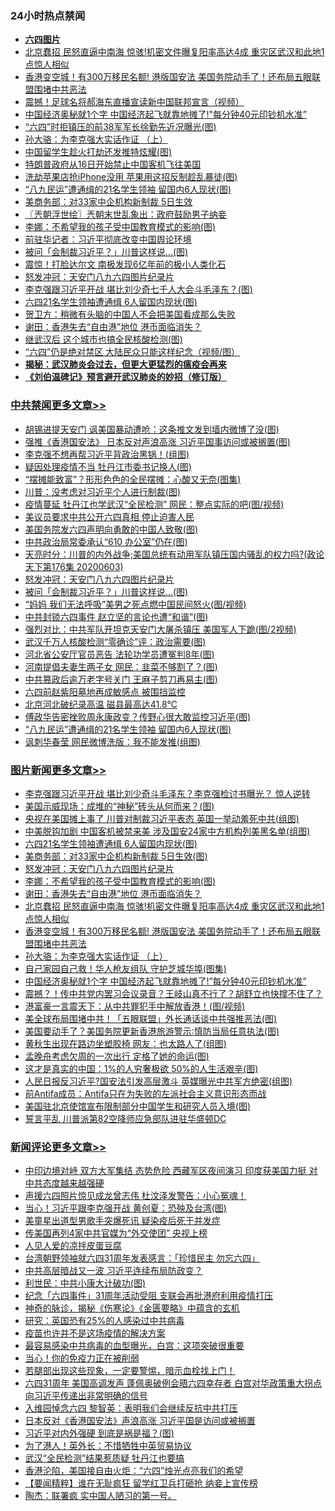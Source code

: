 <div class="catlist">
<h3>24小时热点禁闻</h3>
<ul>
<li><b><a href="64photo" target="_blank">六四图片</a></b></li>
<li><a href="https://github.com/fqnews/bnews/blob/master/topimagenews/20200603/1339118.md">北京蠢招 民怒直逼中南海 惊骇!机密文件曝复阳率高达4成 重灾区武汉和此地1点惊人相似</a></li>
<li><a href="https://github.com/fqnews/bnews/blob/master/topimagenews/20200603/1339066.md">香港变空城！有300万移民名额! 港版国安法 美国务院动手了！还布局五眼联盟围堵中共恶法</a></li>
<li><a href="https://github.com/fqnews/bnews/blob/master/comments/20200604/1339301.md">震撼！足球名将郝海东直播宣读新中国联邦宣言（视频）</a></li>
<li><a href="https://github.com/fqnews/bnews/blob/master/topimagenews/20200603/1338977.md">中国经济奥秘就1个字 中国经济起飞就靠地摊了!"每分钟40元印钞机水准”</a></li>
<li><a href="https://github.com/fqnews/bnews/blob/master/cnnews/20200604/1339377.md">“六四”时拒镇压的前38军军长徐勤先近况曝光(图)</a></li>
<li><a href="https://github.com/fqnews/bnews/blob/master/comments/20200603/783202.md">孙大骆：为李克强大实话作证 （上）</a></li>
<li><a href="https://github.com/fqnews/bnews/blob/master/cnnews/20200604/1339192.md">中国留学生趁火打劫还发推特炫耀(图)</a></li>
<li><a href="https://github.com/fqnews/bnews/blob/master/worldnews/usa/20200603/1339117.md">特朗普政府从16日开始禁止中国客机飞往美国</a></li>
<li><a href="https://github.com/fqnews/bnews/blob/master/cnnews/20200604/1339147.md">洗劫苹果店抢iPhone没用 苹果用这招反制趁乱暴徒(图)</a></li>
<li><a href="https://github.com/fqnews/bnews/blob/master/cbnews/20200604/1339364.md">“八九民运”遭通缉的21名学生领袖 留国内6人现状(图)</a></li>
<li><a href="https://github.com/fqnews/bnews/blob/master/cnnews/20200604/1339179.md">美商务部：对33家中企机构新制裁 5日生效</a></li>
<li><a href="https://github.com/fqnews/bnews/blob/master/ssgc/20200604/1339199.md">〖兲朝浮世绘〗兲朝末世乱象出：政府鼓励男子纳妾</a></li>
<li><a href="https://github.com/fqnews/bnews/blob/master/topimagenews/20200604/1339397.md">李娜：不希望我的孩子受中国教育模式的影响(图)</a></li>
<li><a href="https://github.com/fqnews/bnews/blob/master/headline/20200604/1339188.md">前驻华记者：习近平彻底改变中国舆论环境</a></li>
<li><a href="https://github.com/fqnews/bnews/blob/master/cbnews/20200604/1339405.md">被问「会制裁习近平？」川普这样说…(图)</a></li>
<li><a href="https://github.com/fqnews/bnews/blob/master/comments/20200604/1339155.md">震惊！打脸达尔文 南极发现6亿年前的极小人类化石</a></li>
<li><a href="https://github.com/fqnews/bnews/blob/master/comments/20200604/783200.md">怒发冲冠：天安门八九六四图片纪录片</a></li>
<li><a href="https://github.com/fqnews/bnews/blob/master/cnnews/20200604/1339439.md">李克强跟习近平开战 堪比刘少奇七千人大会斗毛泽东？(图)</a></li>
<li><a href="https://github.com/fqnews/bnews/blob/master/topimagenews/20200604/1339418.md">六四21名学生领袖遭通缉 6人留国内现状(图)</a></li>
<li><a href="https://github.com/fqnews/bnews/blob/master/headline/20200603/1338987.md">贺卫方：稍微有头脑的中国人不会把美国看成那么失败</a></li>
<li><a href="https://github.com/fqnews/bnews/blob/master/topimagenews/20200604/1339281.md">谢田：香港失去“自由港”地位 港币面临消失？</a></li>
<li><a href="https://github.com/fqnews/bnews/blob/master/cbnews/20200604/1339186.md">继武汉后 这个城市也搞全民核酸检测(图)</a></li>
<li><a href="https://github.com/fqnews/bnews/blob/master/cbnews/20200604/1339232.md">“六四”仍是绝对禁区 大陆民众只能这样纪念（视频/图）</a></li>
<li><b><a href="https://github.com/fqnews/bnews/blob/master/comments/20200211/1275071.md" target="_blank">揭秘：武汉肺炎会过去，但更大更猛烈的瘟疫会再来</a></b></li>
<li><b><a href="https://github.com/fqnews/bnews/blob/master/comments/20200207/1272816.md" target="_blank">《刘伯温碑记》预言避开武汉肺炎的妙招（修订版）</a></b></li>
</ul>
</div>

<div class="catlist">
<h3><a href="https://github.com/fqnews/bnews/blob/master/cbnews/" target="_blank">中共禁闻</a><span><a href="https://github.com/fqnews/bnews/blob/master/cbnews/" target="_blank" rel="nofollow">更多文章>></a></span></h3>
<ul>
<li><a href="https://github.com/fqnews/bnews/blob/master/cbnews/20200604/1339562.md" target="_blank">胡锡进提天安门 讽美国暴动遭呛：这条推文发到墙内微博了没(图)</a></li>
<li><a href="https://github.com/fqnews/bnews/blob/master/cbnews/20200604/1339553.md" target="_blank">强推《香港国安法》 日本反对声浪高涨 习近平国事访问或被搁置(图)</a></li>
<li><a href="https://github.com/fqnews/bnews/blob/master/cbnews/20200604/1339552.md" target="_blank">李克强不想再帮习近平背政治黑锅！(组图)</a></li>
<li><a href="https://github.com/fqnews/bnews/blob/master/cbnews/20200604/1339541.md" target="_blank">疑因处理疫情不当 牡丹江市委书记换人(图)</a></li>
<li><a href="https://github.com/fqnews/bnews/blob/master/cbnews/20200604/1339445.md" target="_blank">“摆摊能致富”？形形色色的全民摆摊：心酸又无奈(图集)</a></li>
<li><a href="https://github.com/fqnews/bnews/blob/master/cbnews/20200604/1339443.md" target="_blank">川普：没考虑对习近平个人进行制裁(图)</a></li>
<li><a href="https://github.com/fqnews/bnews/blob/master/cbnews/20200604/1339442.md" target="_blank">疫情蔓延 牡丹江也学武汉“全民检测” 网民：整点实际的吧(图/视频)</a></li>
<li><a href="https://github.com/fqnews/bnews/blob/master/cbnews/20200604/1339433.md" target="_blank">美议员要求中共公开六四真相 停止迫害人民</a></li>
<li><a href="https://github.com/fqnews/bnews/blob/master/cbnews/20200604/1339432.md" target="_blank">美国务院发六四声明向勇敢的中国人致敬(图)</a></li>
<li><a href="https://github.com/fqnews/bnews/blob/master/cbnews/20200604/1339431.md" target="_blank">中共政治局常委承认“610 办公室”仍在(图)</a></li>
<li><a href="https://github.com/fqnews/bnews/blob/master/cbnews/20200604/1339417.md" target="_blank">天亮时分：川普的内外战争;美国总统有动用军队镇压国内骚乱的权力吗?(政论天下第176集 20200603)</a></li>
<li><a href="https://github.com/fqnews/bnews/blob/master/comments/20200604/783200.md" target="_blank">怒发冲冠：天安门八九六四图片纪录片</a></li>
<li><a href="https://github.com/fqnews/bnews/blob/master/cbnews/20200604/1339405.md" target="_blank">被问「会制裁习近平？」川普这样说…(图)</a></li>
<li><a href="https://github.com/fqnews/bnews/blob/master/cbnews/20200604/1339402.md" target="_blank">“妈妈 我们无法呼吸”美男之死点燃中国民间怒火(图/视频)</a></li>
<li><a href="https://github.com/fqnews/bnews/blob/master/cbnews/20200604/1339392.md" target="_blank">中共封锁六四事件 赵立坚的言论也遭“和谐”(图)</a></li>
<li><a href="https://github.com/fqnews/bnews/blob/master/cbnews/20200604/1339391.md" target="_blank">强烈对比：中共军队开坦克天安门大屠杀镇压 美国军人下跪(图/2视频)</a></li>
<li><a href="https://github.com/fqnews/bnews/blob/master/cbnews/20200604/1339390.md" target="_blank">武汉千万人核酸检测“零确诊”评：政治需要(图)</a></li>
<li><a href="https://github.com/fqnews/bnews/blob/master/cbnews/20200604/1339389.md" target="_blank">河北省公安厅官员恶告 法轮功学员遭冤判8年(图)</a></li>
<li><a href="https://github.com/fqnews/bnews/blob/master/cbnews/20200604/1339388.md" target="_blank">河南提倡夫妻生两子女 网民：韭菜不够割了？(图)</a></li>
<li><a href="https://github.com/fqnews/bnews/blob/master/cbnews/20200604/1339387.md" target="_blank">中共篡政后逾万老字号关门 王麻子剪刀再易主(图)</a></li>
<li><a href="https://github.com/fqnews/bnews/blob/master/cbnews/20200604/1339386.md" target="_blank">六四前赵紫阳墓地再成敏感点 被围挡监控</a></li>
<li><a href="https://github.com/fqnews/bnews/blob/master/cbnews/20200604/1339385.md" target="_blank">北京河北破纪录高温 磁县最高达41.8℃</a></li>
<li><a href="https://github.com/fqnews/bnews/blob/master/cbnews/20200604/1339365.md" target="_blank">傅政华告密挫败周永康政变？传野心很大敢监控习近平(图)</a></li>
<li><a href="https://github.com/fqnews/bnews/blob/master/cbnews/20200604/1339364.md" target="_blank">“八九民运”遭通缉的21名学生领袖 留国内6人现状(图)</a></li>
<li><a href="https://github.com/fqnews/bnews/blob/master/cbnews/20200604/1339344.md" target="_blank">讽刺华春莹 网民微博洗版：我不能发推(组图)</a></li>

</ul>
</div>
<div class="catlist">
<h3><a href="https://github.com/fqnews/bnews/blob/master/topimagenews/" target="_blank">图片新闻</a><span><a href="https://github.com/fqnews/bnews/blob/master/topimagenews/" target="_blank" rel="nofollow">更多文章>></a></span></h3>
<ul>
<li><a href="https://github.com/fqnews/bnews/blob/master/topimagenews/20200604/1339565.md" target="_blank">李克强跟习近平开战 堪比刘少奇斗毛泽东？李克强检讨书曝光？ 惊人逆转</a></li>
<li><a href="https://github.com/fqnews/bnews/blob/master/topimagenews/20200604/1339557.md" target="_blank">美国示威现场：成堆的“神秘”砖头从何而来？(图)</a></li>
<li><a href="https://github.com/fqnews/bnews/blob/master/topimagenews/20200604/1339540.md" target="_blank">央视在美国摊上事了 川普对制裁习近平表态 英国一举动羞死中共(组图)</a></li>
<li><a href="https://github.com/fqnews/bnews/blob/master/topimagenews/20200604/1339454.md" target="_blank">中美脱钩加剧 中国客机被禁来美 涉及国安24家中方机构列美黑名单(组图)</a></li>
<li><a href="https://github.com/fqnews/bnews/blob/master/topimagenews/20200604/1339418.md" target="_blank">六四21名学生领袖遭通缉 6人留国内现状(图)</a></li>
<li><a href="https://github.com/fqnews/bnews/blob/master/topimagenews/20200604/1339410.md" target="_blank">美商务部：对33家中企机构新制裁 5日生效(图)</a></li>
<li><a href="https://github.com/fqnews/bnews/blob/master/comments/20200604/783200.md" target="_blank">怒发冲冠：天安门八九六四图片纪录片</a></li>
<li><a href="https://github.com/fqnews/bnews/blob/master/topimagenews/20200604/1339397.md" target="_blank">李娜：不希望我的孩子受中国教育模式的影响(图)</a></li>
<li><a href="https://github.com/fqnews/bnews/blob/master/topimagenews/20200604/1339281.md" target="_blank">谢田：香港失去“自由港”地位 港币面临消失？</a></li>
<li><a href="https://github.com/fqnews/bnews/blob/master/topimagenews/20200603/1339118.md" target="_blank">北京蠢招 民怒直逼中南海 惊骇!机密文件曝复阳率高达4成 重灾区武汉和此地1点惊人相似</a></li>
<li><a href="https://github.com/fqnews/bnews/blob/master/topimagenews/20200603/1339066.md" target="_blank">香港变空城！有300万移民名额! 港版国安法 美国务院动手了！还布局五眼联盟围堵中共恶法</a></li>
<li><a href="https://github.com/fqnews/bnews/blob/master/comments/20200603/783202.md" target="_blank">孙大骆：为李克强大实话作证 （上）</a></li>
<li><a href="https://github.com/fqnews/bnews/blob/master/topimagenews/20200603/1339002.md" target="_blank">自己家园自己救！华人枪友组队 守护芝城华埠(图集)</a></li>
<li><a href="https://github.com/fqnews/bnews/blob/master/topimagenews/20200603/1338977.md" target="_blank">中国经济奥秘就1个字 中国经济起飞就靠地摊了!&#8221;每分钟40元印钞机水准”</a></li>
<li><a href="https://github.com/fqnews/bnews/blob/master/topimagenews/20200603/1338965.md" target="_blank">震撼？！传中共党内罢习会议录音？王岐山真不行了？胡舒立也快撑不住了？</a></li>
<li><a href="https://github.com/fqnews/bnews/blob/master/topimagenews/20200603/1338938.md" target="_blank">港富豪一言震天下：从中共罪犯手中解放香港！(图/视频)</a></li>
<li><a href="https://github.com/fqnews/bnews/blob/master/topimagenews/20200603/1338927.md" target="_blank">美全球布局围堵中共！「五眼联盟」外长通话谈中共强推恶法(图)</a></li>
<li><a href="https://github.com/fqnews/bnews/blob/master/topimagenews/20200603/1338915.md" target="_blank">美国要动手了？美国务院更新香港旅游警示∶慎防当局任意执法(图)</a></li>
<li><a href="https://github.com/fqnews/bnews/blob/master/topimagenews/20200603/1338878.md" target="_blank">黄秋生出现在路边坐塑胶椅 网友：也太路人了(组图)</a></li>
<li><a href="https://github.com/fqnews/bnews/blob/master/topimagenews/20200603/1338873.md" target="_blank">孟晚舟考虑欠周的一次出行 定格了她的命运(图)</a></li>
<li><a href="https://github.com/fqnews/bnews/blob/master/topimagenews/20200603/1338857.md" target="_blank">这才是真实的中国：1%的人穷奢极欲 50%的人生活艰辛(图)</a></li>
<li><a href="https://github.com/fqnews/bnews/blob/master/topimagenews/20200603/1338799.md" target="_blank">人民日报反习近平?国安法引发高层激斗 英媒曝光中共军方绝密(组图)</a></li>
<li><a href="https://github.com/fqnews/bnews/blob/master/comments/20200603/1338626.md" target="_blank">前Antifa成员：Antifa只在为失败的左派社会主义意识形态而战</a></li>
<li><a href="https://github.com/fqnews/bnews/blob/master/topimagenews/20200603/1338598.md" target="_blank">美国驻北京使馆宣布限制部分中国学生和研究人员入境(图)</a></li>
<li><a href="https://github.com/fqnews/bnews/blob/master/comments/20200603/1338597.md" target="_blank">誓言平乱 川普派第82空降师应急部队进驻华盛顿DC</a></li>

</ul>
</div>
<div class="catlist">
<h3><a href="https://github.com/fqnews/bnews/blob/master/comments/" target="_blank">新闻评论</a><span><a href="https://github.com/fqnews/bnews/blob/master/comments/" target="_blank" rel="nofollow">更多文章>></a></span></h3>
<ul>
<li><a href="https://github.com/fqnews/bnews/blob/master/comments/20200604/1339574.md" target="_blank">中印边境对峙 双方大军集结 态势危险 西藏军区夜间演习 印度获美国力挺 对中共态度越来越强硬</a></li>
<li><a href="https://github.com/fqnews/bnews/blob/master/comments/20200604/1339573.md" target="_blank">声援六四照片惊见成龙曾志伟  杜汶泽发警告：小心冤魂！</a></li>
<li><a href="https://github.com/fqnews/bnews/blob/master/comments/20200604/1339571.md" target="_blank">当心！习近平跟李克强开战 黄创夏：恐殃及台湾(图)</a></li>
<li><a href="https://github.com/fqnews/bnews/blob/master/comments/20200604/1339564.md" target="_blank">美童星出道型男歌手突爆死讯 疑染疫后死于并发症</a></li>
<li><a href="https://github.com/fqnews/bnews/blob/master/comments/20200604/1339561.md" target="_blank">传美国再列4家中共官媒为“外交使团” 央视上榜</a></li>
<li><a href="https://github.com/fqnews/bnews/blob/master/comments/20200604/1339560.md" target="_blank">人见人爱的凉拌皮蛋豆腐</a></li>
<li><a href="https://github.com/fqnews/bnews/blob/master/comments/20200604/1339556.md" target="_blank">台湾朝野领袖就六四31周年发表感言：「珍惜民主 勿忘六四」</a></li>
<li><a href="https://github.com/fqnews/bnews/blob/master/comments/20200604/1339519.md" target="_blank">中共高层暗战又一波 习近平连续布局防政变？</a></li>
<li><a href="https://github.com/fqnews/bnews/blob/master/comments/20200604/1339517.md" target="_blank">利世民：中共小康大计破功(图)</a></li>
<li><a href="https://github.com/fqnews/bnews/blob/master/comments/20200604/1339484.md" target="_blank">纪念「六四事件」31周年活动受阻 支联会再批港府利用疫情打压</a></li>
<li><a href="https://github.com/fqnews/bnews/blob/master/comments/20200604/1339483.md" target="_blank">神奇的脉诊，揭秘《伤寒论》《金匮要略》中蕴含的玄机</a></li>
<li><a href="https://github.com/fqnews/bnews/blob/master/comments/20200604/1339482.md" target="_blank">研究：英国恐有25%的人感染过中共病毒</a></li>
<li><a href="https://github.com/fqnews/bnews/blob/master/comments/20200604/1339481.md" target="_blank">疫苗也许并不是这场疫情的解决方案</a></li>
<li><a href="https://github.com/fqnews/bnews/blob/master/comments/20200604/1339480.md" target="_blank">最容易感染中共病毒的血型曝光，白宫：这项突破很重要</a></li>
<li><a href="https://github.com/fqnews/bnews/blob/master/comments/20200604/1339479.md" target="_blank">当心！你的免疫力正在被削弱</a></li>
<li><a href="https://github.com/fqnews/bnews/blob/master/comments/20200604/1339478.md" target="_blank">若腿部出现这些现象，一定要警惕，暗示血栓找上门！</a></li>
<li><a href="https://github.com/fqnews/bnews/blob/master/comments/20200604/1339475.md" target="_blank">六四31周年 美国高调发声 蓬佩奥破例会晤六四幸存者 白宫对华政策重大拐点 向习近平传递出非常明确的信号</a></li>
<li><a href="https://github.com/fqnews/bnews/blob/master/comments/20200604/1339463.md" target="_blank">入维园悼念六四 黎智英：表明我们会继续反抗中共打压</a></li>
<li><a href="https://github.com/fqnews/bnews/blob/master/comments/20200604/1339456.md" target="_blank">日本反对《香港国安法》声浪高涨 习近平国是访问或被搁置</a></li>
<li><a href="https://github.com/fqnews/bnews/blob/master/comments/20200604/1339455.md" target="_blank">习近平对内外强硬 到底是祸是福？(图)</a></li>
<li><a href="https://github.com/fqnews/bnews/blob/master/comments/20200604/1339440.md" target="_blank">为了港人！英外长：不惜牺牲中英贸易协议</a></li>
<li><a href="https://github.com/fqnews/bnews/blob/master/comments/20200604/1339430.md" target="_blank">武汉“全民检测”结果惹质疑 牡丹江也要搞</a></li>
<li><a href="https://github.com/fqnews/bnews/blob/master/comments/20200604/1339429.md" target="_blank">香港沦陷，美国接自由火炬：“六四”烛光点亮我们的希望</a></li>
<li><a href="https://github.com/fqnews/bnews/blob/master/comments/20200604/1339422.md" target="_blank">【要闻精粹】谁在无耻疯狂 留学红卫兵打砸抢 纳妾上宣传榜</a></li>
<li><a href="https://github.com/fqnews/bnews/blob/master/comments/20200604/1339416.md" target="_blank">陶杰：联署疯 实中国人陋习的第一号。</a></li>

</ul>
</div>